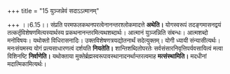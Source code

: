 +++
title = "15 युञ्जन्नेवं सदाऽऽत्मानम्"

+++
।।6.15।। संप्रति परमफलकथनपरत्वेनानन्तरश्लोकमादत्ते **अथेति।** योगस्वरूपं
तदङ्गमासनद्वयं तत्कर्तृविशेषणमित्यस्यार्थस्य
प्रकथनानन्तरमित्यथशब्दार्थः। आत्मानं युञ्जन्निति संबन्धः। आत्मशब्दो
मनोविषयः। यथोक्तो विधिरासनादिः। उक्तविशेषणत्रयद्योतनार्थं सदेत्युक्तम्।
योगी ध्यायी संन्यासीत्यर्थः। मनःसंयमस्य योगं प्रत्यसाधारणत्वं दर्शयति
**नियतेति।** शान्तिशब्दितोपरतेः सर्वसंसारनिवृत्तिपर्यवसायित्वं मत्वा
विशिनष्टि **निर्वाणेति।** यथोक्ताया
मुक्तेर्ब्रह्मस्वरूपावस्थानादनर्थान्तरत्वमाह **मत्संस्थामिति।** मदधीनां
मदात्मिकामित्यर्थः।
